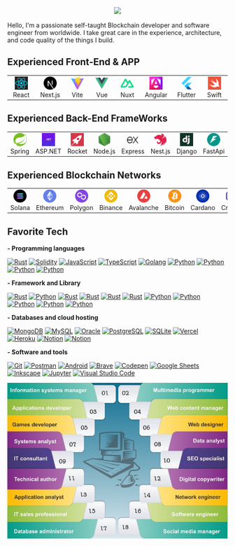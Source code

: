 <p align="center">
  <a href="https://github.com/sourlodine">
    <img src="https://readme-typing-svg.herokuapp.com/?lines=+Senior%20Full%20Stack%20Developer;Blockchain%20Developer;8%2B%20years%20of%20Software%20experience;Web3%20Expert&font=Anton&center=true&width=650&height=120&color=FF7B9C&vCenter=true&size=45%22">
  </a>
</p>

Hello, I'm a passionate self-taught Blockchain developer and software engineer from worldwide.
I take great care in the experience, architecture, and code quality of the things I build.

## Experienced Front-End & APP

<table>
  <tr>
    <td align="center" width="70">
      <a href="#macropower-tech">
        <img src="./assets/logo/react.png" width="30" height="30" alt="React" />
      </a>
      <br>React
    </td>
    <td align="center" width="70">
      <a href="#macropower-tech">
        <img src="./assets/logo/next.png" width="30" height="30" alt="Next.js" />
      </a>
      <br>Next.js
    </td>
    <td align="center" width="70">
      <a href="#macropower-tech">
        <img src="./assets/logo/vite.png" width="30" height="30" alt="Vite" />
      </a>
      <br>Vite
    </td>
    <td align="center" width="70">
      <a href="#macropower-tech">
        <img src="./assets/logo/vue.png" width="30" height="30" alt="Vue" />
      </a>
      <br>Vue
    </td>
    <td align="center" width="70">
      <a href="#macropower-tech">
        <img src="./assets/logo/Nuxt.png" width="30" height="30" alt="Nuxt" />
      </a>
      <br>Nuxt
    </td>
    <td align="center" width="70">
      <a href="#macropower-tech">
        <img src="./assets/logo/angular.jpg" width="30" height="30" alt="Angular" />
      </a>
      <br>Angular
    </td>
    <td align="center" width="70">
      <a href="#macropower-tech">
        <img src="./assets/logo/flutter.png" width="30" height="30" alt="Flutter" />
      </a>
      <br>Flutter
    </td>
    <td align="center" width="70">
      <a href="#macropower-tech">
        <img src="./assets/logo/swift.png" width="30" height="30" alt="Swift" />
      </a>
      <br>Swift
    </td>
    
</table>


## Experienced Back-End FrameWorks

<table>
  <tr>
    <td align="center" width="70">
      <a href="#macropower-tech">
        <img src="./assets/logo/spring.png" width="30" height="30" alt="Spring" />
      </a>
      <br>Spring
    </td>
    <td align="center" width="70">
      <a href="#macropower-tech">
        <img src="./assets/logo/asp.net.jpg" width="30" height="30" alt="ASP.NET" />
      </a>
      <br>ASP.NET
    </td>
    <td align="center" width="70">
      <a href="#macropower-tech">
        <img src="./assets/logo/rocket.png" width="30" height="30" alt="Rocket" />
      </a>
      <br>Rocket
    </td>
    <td align="center" width="70">
      <a href="#macropower-tech">
        <img src="./assets/logo/node.png" width="30" height="30" alt="Node.js" />
      </a>
      <br>Node.js
    </td>
    <td align="center" width="70">
      <a href="#macropower-tech">
        <img src="./assets/logo/express.png" width="30" height="30" alt="Express" />
      </a>
      <br>Express
    </td>
    <td align="center" width="70">
      <a href="#macropower-tech">
        <img src="./assets/logo/nest.png" width="30" height="30" alt="Nest.js" />
      </a>
      <br>Nest.js
    </td>
    <td align="center" width="70">
      <a href="#macropower-tech">
        <img src="./assets/logo/django.png" width="30" height="30" alt="Django" />
      </a>
      <br>Django
    </td>
    <td align="center" width="70">
      <a href="#macropower-tech">
        <img src="./assets/logo/fastapi.png" width="30" height="30" alt="FastApi" />
      </a>
      <br>FastApi
    </td>
    <td align="center" width="70">
      <a href="#macropower-tech">
        <img src="./assets/logo/flask.png" width="30" height="30" alt="Flask" />
      </a>
      <br>Flask
    </td>
    <td align="center" width="70">
      <a href="#macropower-tech">
        <img src="./assets/logo/gin.png" width="30" height="30" alt="Gin" />
      </a>
      <br>Gin
    </td>
</table>

## Experienced Blockchain Networks

<table>
  <tr>
    <td align="center" width="70">
      <a href="#macropower-tech">
        <img src="./assets/logo/solana.png" width="30" height="30" alt="Solana" />
      </a>
      <br>Solana
    </td>
    <td align="center" width="70">
      <a href="#macropower-tech">
        <img src="./assets/logo/ethereum.png" width="30" height="30" alt="Ethereum" />
      </a>
      <br>Ethereum
    </td>
    <td align="center" width="70">
      <a href="#macropower-tech">
        <img src="./assets/logo/polygon.png" width="30" height="30" alt="Polygon" />
      </a>
      <br>Polygon
    </td>
    <td align="center" width="70">
      <a href="#macropower-tech">
        <img src="./assets/logo/binance.png" width="30" height="30" alt="Binance" />
      </a>
      <br>Binance
    </td>
    <td align="center" width="70">
      <a href="#macropower-tech">
        <img src="./assets/logo/avalanche.png" width="30" height="30" alt="Avalanche" />
      </a>
      <br>Avalanche
    </td>
    <td align="center" width="70">
      <a href="#macropower-tech">
        <img src="./assets/logo/bitcoin.png" width="30" height="30" alt="Cardano" />
      </a>
      <br>Bitcoin
    </td>
    <td align="center" width="70">
      <a href="#macropower-tech">
        <img src="./assets/logo/cardano.png" width="30" height="30" alt="Cardano" />
      </a>
      <br>Cardano
    </td>
    <td align="center" width="70">
      <a href="#macropower-tech">
        <img src="./assets/logo/cronos.png" width="30" height="30" alt="Cronos" />
      </a>
      <br>Cronos
    </td>
    <td align="center" width="70">
      <a href="#macropower-tech">
        <img src="./assets/logo/near.png" width="30" height="30" alt="Near" />
      </a>
      <br>Near
    </td>
    <td align="center" width="70">
      <a href="#macropower-tech">
        <img src="./assets/logo/cosmos.png" width="30" height="30" alt="Cosmos" />
      </a>
      <br>cosmos
    </td>
  </tr>
</table>

<h2 align="left" id="macropower-tech">Favorite Tech</h2>

**- Programming languages**

<p>
    <a href="#"><img alt="Rust" src="https://img.shields.io/badge/Rust-ffffff.svg?logo=rust&logoColor=black"></a>
    <a href="#"><img alt="Solidity" src="https://img.shields.io/badge/Solidity-000000.svg?logo=solidity&logoColor"></a>
    <a href="#"><img alt="JavaScript" src="https://img.shields.io/badge/JavaScript-F7DF1E.svg?logo=javascript&logoColor=black"></a>
    <a href="#"><img alt="TypeScript" src="https://img.shields.io/badge/TypeScript-007ACC.svg?logo=typescript&logoColor=white"></a>
    <a href="#"><img alt="Golang" src="https://img.shields.io/badge/Golang-53caf9.svg?logo=go&logoColor=white"></a>
    <a href="#"><img alt="Python" src="https://img.shields.io/badge/Python-14354C.svg?logo=python&logoColor=white"></a>
    <a href="#"><img alt="Python" src="https://img.shields.io/badge/-Java-007396?style=flat-square&logo=java&logoColor=white
    "></a>
    <a href="#"><img alt="Python" src="https://img.shields.io/badge/-HTML-E34F26?style=flat-square&logo=html5&logoColor=white
    "></a>
    <a href="#"><img alt="Python" src=https://img.shields.io/badge/-CSS-1572B6?style=flat-square&logo=css3&logoColor=white
    "></a>
</p>

**- Framework and Library**
<p>
    <a href="#"><img alt="Rust" src="https://img.shields.io/badge/-React-45b8d8?style=flat-square&logo=react&logoColor=white"></a>
    <a href="#"><img alt="Python" src="https://img.shields.io/badge/-Web3-651fff?style=flat-square&logo=ethereum&logoColor=white"></a>
    <a href="#"><img alt="Rust" src="https://img.shields.io/badge/-Next.js-000000?style=flat-square&logo=next.js&logoColor=white"></a>
     <a href="#"><img alt="Rust" src="https://img.shields.io/badge/-Vue.js-4FC08D?style=flat-square&logo=vue.js&logoColor=white"></a>
      <a href="#"><img alt="Rust" src="https://img.shields.io/badge/-Vite-646CFF?style=flat-square&logo=vite&logoColor=white"></a>
      <a href="#"><img alt="Rust" src="https://img.shields.io/badge/-Nuxt.js-00C58E?style=flat-square&logo=nuxt.js&logoColor=white"></a>
      <a href="#"><img alt="Python" src="https://img.shields.io/badge/-Express-000000?style=flat-square&logo=express&logoColor=white
    "></a>
    <a href="#"><img alt="Python" src="https://img.shields.io/badge/-NestJS-E0234E?style=flat-square&logo=nestjs&logoColor=white"></a>
    <a href="#"><img alt="Python" src="https://img.shields.io/badge/-Spring%20Boot-6DB33F?style=flat-square&logo=springboot&logoColor=white"></a>
    <a href="#"><img alt="Python" src="https://img.shields.io/badge/-Spring-6DB33F?style=flat-square&logo=spring&logoColor=white"></a>
    <a href="#"><img alt="Python" src="https://img.shields.io/badge/-Rocket-000000?style=flat-square&logo=rust&logoColor=white"></a>
</p>

**- Databases and cloud hosting**

<p>
    <a href="#"><img alt="MongoDB" src ="https://img.shields.io/badge/MongoDB-4ea94b.svg?logo=mongodb&logoColor=white"></a>
    <a href="#"><img alt="MySQL" src="https://img.shields.io/badge/MySQL-00f.svg?logo=mysql&logoColor=white"></a>
    <a href="#"><img alt="Oracle" src ="https://img.shields.io/badge/Oracle-F00000.svg?logo=oracle&logoColor=white"></a>
    <a href="#"><img alt="PostgreSQL" src ="https://img.shields.io/badge/PostgreSQL-316192.svg?logo=postgresql&logoColor=white"></a>
    <a href="#"><img alt="SQLite" src ="https://img.shields.io/badge/SQLite-07405e.svg?logo=sqlite&logoColor=white"></a>
    <a href="#"><img alt="Vercel" src="https://img.shields.io/badge/Vercel-000000.svg?logo=vercel&logoColor=white"></a>
    <a href="#"><img alt="Heroku" src="https://img.shields.io/badge/Heroku-430098.svg?logo=heroku&logoColor=white"></a>
    <a href="#"><img alt="Notion" src="https://img.shields.io/badge/Notion-010101.svg?logo=notion&logoColor=white"></a>
    <a href="#"><img alt="Notion" src="https://img.shields.io/badge/-AWS-232F3E?style=flat-square&logo=aws&logoColor=white"></a>
</p>

**- Software and tools**

<p>
    <a href="#"><img alt="Git" src="https://img.shields.io/badge/Git-F05033.svg?logo=git&logoColor=white"></a>
    <a href="#"><img alt="Postman" src="https://img.shields.io/badge/Postman-FF6C37?logo=postman&logoColor=white"></a>
    <a href="#"><img alt="Android" src="https://img.shields.io/badge/Android-3DDC84?logo=android&logoColor=white"></a>
    <a href="#"><img alt="Brave" src="https://img.shields.io/badge/-Brave-FB542B?logo=brave&logoColor=white"></a>
    <a href="#"><img alt="Codepen" src="https://img.shields.io/badge/Codepen-000000.svg?logo=codepen&logoColor=white"></a>
    <a href="#"><img alt="Google Sheets" src="https://img.shields.io/badge/Google%20Sheets-34A853.svg?logo=google%20sheets&logoColor=white"></a>
    <a href="#"><img alt="Inkscape" src="https://img.shields.io/badge/Inkscape-000000?logo=Inkscape&logoColor=white"></a>
    <a href="#"><img alt="Jupyter" src="https://img.shields.io/badge/Jupyter-F37626.svg?logo=Jupyter&logoColor=white"></a>
    <a href="#"><img alt="Visual Studio Code" src="https://img.shields.io/badge/Visual%20Studio%20Code-0078d7.svg?logo=visual-studio-code&logoColor=white"></a>
</p>

<a style="aligh: center"><img alt="Sourlodine's activity graph" src="./assets/18.png" /></a>
